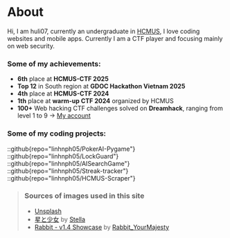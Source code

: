# About
Hi, I am huli07, currently an undergraduate in [HCMUS](https://hcmus.edu.vn), I love coding websites and mobile apps. Currently I am a CTF player and focusing mainly on web security.

### Some of my achievements:
- **6th** place at **HCMUS-CTF 2025**
- **Top 12** in South region at **GDOC Hackathon Vietnam 2025**
- **4th** place at **HCMUS-CTF 2024**
- **1th** place at **warm-up CTF 2024** organized by HCMUS
- **100+** Web hacking CTF challenges solved on **Dreamhack**, ranging from level 1 to 9 -> [My account](https://dreamhack.io/users/63923)

### Some of my coding projects:
::github{repo="linhnph05/PokerAI-Pygame"}
::github{repo="linhnph05/LockGuard"}
::github{repo="linhnph05/AISearchGame"}
::github{repo="linhnph05/Streak-tracker"}
::github{repo="linhnph05/HCMUS-Scraper"}

> ### Sources of images used in this site
> - [Unsplash](https://unsplash.com/)
> - [星と少女](https://www.pixiv.net/artworks/108916539) by [Stella](https://www.pixiv.net/users/93273965)
> - [Rabbit - v1.4 Showcase](https://civitai.com/posts/586908) by [Rabbit_YourMajesty](https://civitai.com/user/Rabbit_YourMajesty)